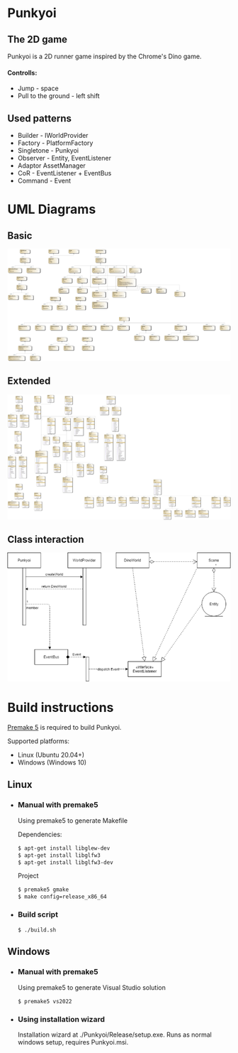 # Punkyoi
## The 2D game
Punkyoi is a 2D runner game inspired by the Chrome's Dino game.
#### Controlls:
- Jump - space
- Pull to the ground - left shift

## Used patterns
- Builder - IWorldProvider
- Factory - PlatformFactory
- Singletone - Punkyoi
- Observer - Entity, EventListener
- Adaptor AssetManager
- CoR - EventListener + EventBus
- Command - Event

# UML Diagrams
## Basic
![alt](ClassDiagram_stage_2.png)
## Extended
![alt](ClassDiagramFull_stage_2.png)

## Class interaction
![alt](InteractionDiagram.png)

# Build instructions
[Premake 5](https://premake.github.io/) is required to build Punkyoi.

Supported platforms:
- Linux (Ubuntu 20.04+)
- Windows (Windows 10)

## Linux
- ### Manual with premake5
    Using premake5 to generate Makefile

    Dependencies:
    ```console
    $ apt-get install libglew-dev
    $ apt-get install libglfw3
    $ apt-get install libglfw3-dev
    ```
    Project
    ```console
    $ premake5 gmake
    $ make config=release_x86_64
    ```

- ### Build script
    ```console
    $ ./build.sh
    ```
## Windows
- ### Manual with premake5
    Using premake5 to generate Visual Studio solution

    ```console
    $ premake5 vs2022
    ```
- ### Using installation wizard
    Installation wizard at ./Punkyoi/Release/setup.exe. Runs as normal windows setup, requires Punkyoi.msi.
